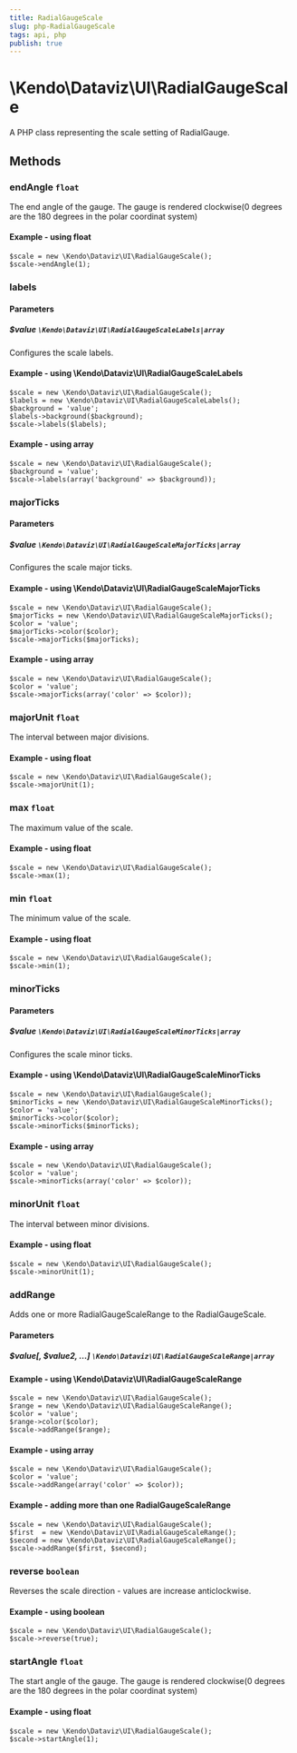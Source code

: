 ```yaml
---
title: RadialGaugeScale
slug: php-RadialGaugeScale
tags: api, php
publish: true
---
```


# \Kendo\Dataviz\UI\RadialGaugeScale

A PHP class representing the scale setting of RadialGauge.


## Methods

### endAngle `float`

The end angle of the gauge.
The gauge is rendered clockwise(0 degrees are the 180 degrees in the polar coordinat system)


#### Example - using float
    $scale = new \Kendo\Dataviz\UI\RadialGaugeScale();
    $scale->endAngle(1);

### labels

#### Parameters

##### $value `\Kendo\Dataviz\UI\RadialGaugeScaleLabels|array`

Configures the scale labels.


#### Example - using \Kendo\Dataviz\UI\RadialGaugeScaleLabels

    $scale = new \Kendo\Dataviz\UI\RadialGaugeScale();
    $labels = new \Kendo\Dataviz\UI\RadialGaugeScaleLabels();
    $background = 'value';
    $labels->background($background);
    $scale->labels($labels);

#### Example - using array

    $scale = new \Kendo\Dataviz\UI\RadialGaugeScale();
    $background = 'value';
    $scale->labels(array('background' => $background));

### majorTicks

#### Parameters

##### $value `\Kendo\Dataviz\UI\RadialGaugeScaleMajorTicks|array`

Configures the scale major ticks.


#### Example - using \Kendo\Dataviz\UI\RadialGaugeScaleMajorTicks

    $scale = new \Kendo\Dataviz\UI\RadialGaugeScale();
    $majorTicks = new \Kendo\Dataviz\UI\RadialGaugeScaleMajorTicks();
    $color = 'value';
    $majorTicks->color($color);
    $scale->majorTicks($majorTicks);

#### Example - using array

    $scale = new \Kendo\Dataviz\UI\RadialGaugeScale();
    $color = 'value';
    $scale->majorTicks(array('color' => $color));

### majorUnit `float`

The interval between major divisions.


#### Example - using float
    $scale = new \Kendo\Dataviz\UI\RadialGaugeScale();
    $scale->majorUnit(1);

### max `float`

The maximum value of the scale.


#### Example - using float
    $scale = new \Kendo\Dataviz\UI\RadialGaugeScale();
    $scale->max(1);

### min `float`

The minimum value of the scale.


#### Example - using float
    $scale = new \Kendo\Dataviz\UI\RadialGaugeScale();
    $scale->min(1);

### minorTicks

#### Parameters

##### $value `\Kendo\Dataviz\UI\RadialGaugeScaleMinorTicks|array`

Configures the scale minor ticks.


#### Example - using \Kendo\Dataviz\UI\RadialGaugeScaleMinorTicks

    $scale = new \Kendo\Dataviz\UI\RadialGaugeScale();
    $minorTicks = new \Kendo\Dataviz\UI\RadialGaugeScaleMinorTicks();
    $color = 'value';
    $minorTicks->color($color);
    $scale->minorTicks($minorTicks);

#### Example - using array

    $scale = new \Kendo\Dataviz\UI\RadialGaugeScale();
    $color = 'value';
    $scale->minorTicks(array('color' => $color));

### minorUnit `float`

The interval between minor divisions.


#### Example - using float
    $scale = new \Kendo\Dataviz\UI\RadialGaugeScale();
    $scale->minorUnit(1);

### addRange

Adds one or more RadialGaugeScaleRange to the RadialGaugeScale.

#### Parameters

##### $value[, $value2, ...] `\Kendo\Dataviz\UI\RadialGaugeScaleRange|array`

#### Example - using \Kendo\Dataviz\UI\RadialGaugeScaleRange

    $scale = new \Kendo\Dataviz\UI\RadialGaugeScale();
    $range = new \Kendo\Dataviz\UI\RadialGaugeScaleRange();
    $color = 'value';
    $range->color($color);
    $scale->addRange($range);

#### Example - using array

    $scale = new \Kendo\Dataviz\UI\RadialGaugeScale();
    $color = 'value';
    $scale->addRange(array('color' => $color));

#### Example - adding more than one RadialGaugeScaleRange

    $scale = new \Kendo\Dataviz\UI\RadialGaugeScale();
    $first  = new \Kendo\Dataviz\UI\RadialGaugeScaleRange();
    $second = new \Kendo\Dataviz\UI\RadialGaugeScaleRange();
    $scale->addRange($first, $second);

### reverse `boolean`

Reverses the scale direction - values are increase anticlockwise.


#### Example - using boolean
    $scale = new \Kendo\Dataviz\UI\RadialGaugeScale();
    $scale->reverse(true);

### startAngle `float`

The start angle of the gauge.
The gauge is rendered clockwise(0 degrees are the 180 degrees in the polar coordinat system)


#### Example - using float
    $scale = new \Kendo\Dataviz\UI\RadialGaugeScale();
    $scale->startAngle(1);

